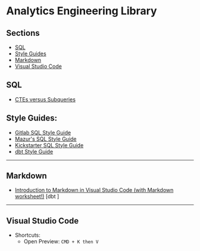 # Analytics Engineering Library

## Sections
- [SQL](#sql)
- [Style Guides](#style-guides)
- [Markdown](#markdown)
- [Visual Studio Code](#visual-studio-code)

## SQL

- [CTEs versus Subqueries](https://www.alisa-in.tech/post/2019-10-02-ctes/)


## Style Guides:
- [Gitlab SQL Style Guide](https://about.gitlab.com/handbook/business-technology/data-team/platform/sql-style-guide/)
- [Mazur's SQL Style Guide](https://github.com/mattm/sql-style-guide)
- [Kickstarter SQL Style Guide](https://gist.github.com/fredbenenson/7bb92718e19138c20591)
- [dbt Style Guide](https://github.com/dbt-labs/corp/blob/main/dbt_style_guide.md)


---

## Markdown
- [Introduction to Markdown in Visual Studio Code (with Markdown worksheet!)](https://www.youtube.com/watch?v=pTCROLZLhDM)
[dbt ]

---

## Visual Studio Code
- Shortcuts:
    - Open Preview: `CMD + K then V`